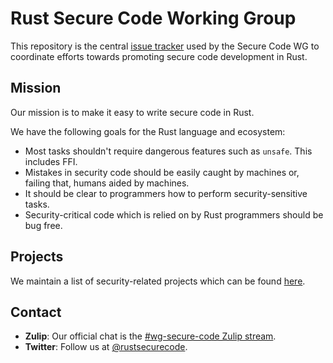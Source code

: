 # Rust Secure Code Working Group

This repository is the central [issue tracker] used by the Secure Code WG to
coordinate efforts towards promoting secure code development in Rust.

## Mission

Our mission is to make it easy to write secure code in Rust.

We have the following goals for the Rust language and ecosystem:
- Most tasks shouldn't require dangerous features such as `unsafe`. This includes FFI.
- Mistakes in security code should be easily caught by machines or, failing
  that, humans aided by machines.
- It should be clear to programmers how to perform security-sensitive tasks.
- Security-critical code which is relied on by Rust programmers should be bug
  free.
  
## Projects
We maintain a list of security-related projects which can be found [here](https://github.com/rust-secure-code/rustsec-projects).

## Contact

- **Zulip**: Our official chat is the [#wg-secure-code Zulip stream].
- **Twitter**: Follow us at [@rustsecurecode].

[issue tracker]: https://github.com/rust-secure-code/wg/issues
[#wg-secure-code Zulip stream]: https://rust-lang.zulipchat.com/#narrow/stream/146229-wg-secure-code
[@rustsecurecode]: https://twitter.com/rustsecurecode
